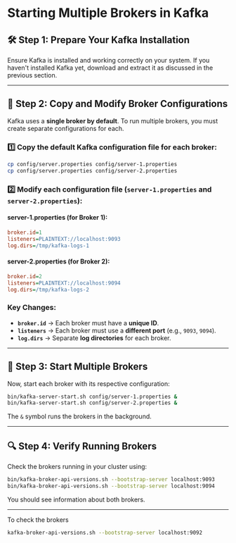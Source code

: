 # Starting Multiple Brokers in Kafka

## **🛠 Step 1: Prepare Your Kafka Installation**

Ensure Kafka is installed and working correctly on your system. If you haven't installed Kafka yet, download and extract it as discussed in the previous section.

---

## **🔹 Step 2: Copy and Modify Broker Configurations**

Kafka uses a **single broker by default**. To run multiple brokers, you must create separate configurations for each.

### **1️⃣ Copy the default Kafka configuration file for each broker:**

```sh
cp config/server.properties config/server-1.properties
cp config/server.properties config/server-2.properties
```

### **2️⃣ Modify each configuration file (`server-1.properties` and `server-2.properties`):**

#### **server-1.properties (for Broker 1):**

```ini
broker.id=1
listeners=PLAINTEXT://localhost:9093
log.dirs=/tmp/kafka-logs-1
```

#### **server-2.properties (for Broker 2):**

```ini
broker.id=2
listeners=PLAINTEXT://localhost:9094
log.dirs=/tmp/kafka-logs-2
```

### **Key Changes:**

- **`broker.id`** → Each broker must have a **unique ID**.
- **`listeners`** → Each broker must use a **different port** (e.g., `9093`, `9094`).
- **`log.dirs`** → Separate **log directories** for each broker.

---

## **🚀 Step 3: Start Multiple Brokers**

Now, start each broker with its respective configuration:

```sh
bin/kafka-server-start.sh config/server-1.properties &
bin/kafka-server-start.sh config/server-2.properties &
```

The `&` symbol runs the brokers in the background.

---

## **🔍 Step 4: Verify Running Brokers**

Check the brokers running in your cluster using:

```sh
bin/kafka-broker-api-versions.sh --bootstrap-server localhost:9093
bin/kafka-broker-api-versions.sh --bootstrap-server localhost:9094
```

You should see information about both brokers.

---

To check the brokers

```sh
kafka-broker-api-versions.sh --bootstrap-server localhost:9092
```
